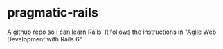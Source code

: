 # pragmatic-rails
A github repo so I can learn Rails. It follows the instructions in "Agile Web Development with Rails 6"
